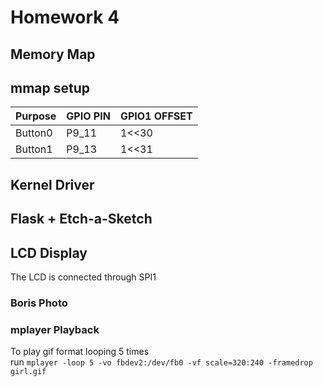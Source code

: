 # Homework 4
## Memory Map
## mmap setup
| Purpose      | GPIO PIN | GPIO1 OFFSET|
| ----------- | ----------| --- |
| Button0     | P9_11     | 1<<30 |
| Button1     | P9_13     | 1<<31 |
## Kernel Driver
## Flask + Etch-a-Sketch
## LCD Display
The LCD is connected through SPI1
### Boris Photo
### mplayer Playback
To play gif format looping 5 times \
run ` mplayer -loop 5 -vo fbdev2:/dev/fb0 -vf scale=320:240 -framedrop girl.gif `

###
